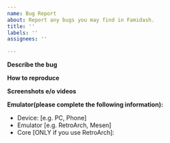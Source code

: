 ```yaml
---
name: Bug Report
about: Report any bugs you may find in Famidash.
title: ''
labels: ''
assignees: ''

---
```


**Describe the bug**


**How to reproduce**


**Screenshots e/o videos**


**Emulator(please complete the following information):**
 - Device: [e.g. PC, Phone]
 - Emulator [e.g. RetroArch, Mesen]
 - Core [ONLY if you use RetroArch]:
